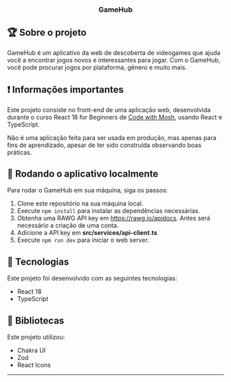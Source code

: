 <h3 align="center">
  GameHub
</h3>

## :trophy: Sobre o projeto

<p>GameHub é um aplicativo da web de descoberta de videogames que ajuda você a encontrar jogos novos e interessantes para jogar. Com o GameHub, você pode procurar jogos por plataforma, gênero e muito mais.
</p>

## :exclamation: Informações importantes

<p>Este projeto consiste no front-end de uma aplicação web, desenvolvida durante o curso React 18 for Beginners de <a href="https://codewithmosh.com">Code with Mosh</a>, usando React e TypeScript.</p>

<p>Não é uma aplicação feita para ser usada em produção, mas apenas para fins de aprendizado, apesar de ter sido construída observando boas práticas.</p>

## :file_folder: Rodando o aplicativo localmente

Para rodar o GameHub em sua máquina, siga os passos:

1. Clone este repositório na sua máquina local.
2. Execute `npm install` para instalar as dependências necessárias.
3. Obtenha uma RAWG API key em https://rawg.io/apidocs. Antes será necessário a criação de uma conta.
4. Adicione a API key em **src/services/api-client.ts**
5. Execute `npm run dev` para iniciar o web server.

## :rocket: Tecnologias

Este projeto foi desenvolvido com as seguintes tecnologias:

- React 18
- TypeScript

## :blue_book: Bibliotecas

Este projeto utilizou:

- Chakra UI
- Zod
- React Icons

---
